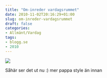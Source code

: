 ```yaml
---
title: "Om-inreder vardagsrummet"
date: 2010-11-02T20:16:29+01:00
slug: om-inreder-vardagsrummet
draft: false
categories:
- Allmänt/Vardag
tags:
- blogg.se
- 2010
---
```

![](/assets/images/blogg.se/dsc09690_115196470.jpg)  
  
Såhär ser det ut nu :) mer pappa style än innan